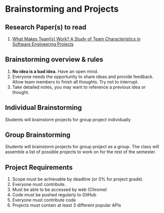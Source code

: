 # Brainstorming and Projects


## Research Paper(s) to read
1. [What Makes Team[s] Work? A Study of Team Characteristics in Software Engineering Projects](https://dl.acm.org/doi/fullHtml/10.1145/3501385.3543980)

## Brainstorming overview & rules
1. **No idea is a bad idea.** Have an open mind.
3. Everyone needs the opportunity to share ideas and provide feedback.  Allow team members to finish all thoughts. Try not to interrupt. 
4. Take detailed notes, you may want to reference a previous idea or thought.

## Individual Brainstorming
Students will brainstorm projects for group project individually 

## Group Brainstorming
Students will brainstorm projects for group project as a group. The class will assemble a list of possible projects to work on for the rest of the semester.

## Project Requirements
1. Scope must be achievable by deadline (or 0% for project grade).
2. Everyone must contribute.
3. Must be able to be accessed by web (Chrome) 
4. Code must be pushed regularly to GitHub
5. Everyone must contribute code
6. Projects must contain at least 3 different popular APIs

